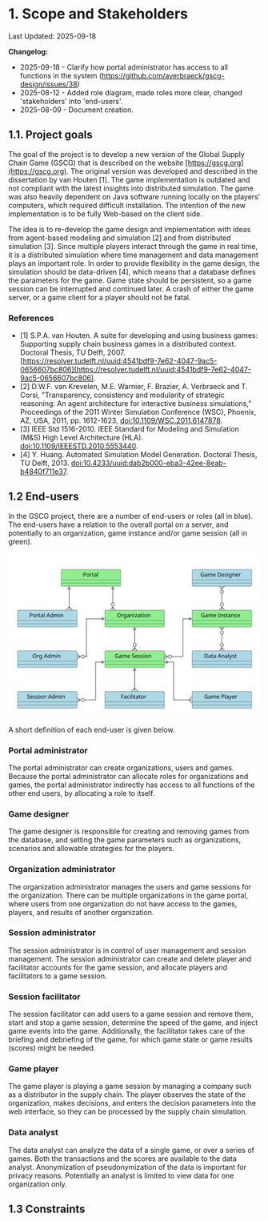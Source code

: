 # 1. Scope and Stakeholders

Last Updated: 2025-09-18

__Changelog:__
 - 2025-09-18 - Clarify how portal administrator has access to all functions in the system (https://github.com/averbraeck/gscg-design/issues/38)
 - 2025-08-12 - Added role diagram, made roles more clear, changed 'stakeholders' into 'end-users'.
 - 2025-08-09 - Document creation.


## 1.1. Project goals

The goal of the project is to develop a new version of the Global Supply Chain Game (GSCG) that is described on the website [https://gscg.org](https://gscg.org). The original version was developed and described in the dissertation by van Houten [1]. The game implementation is outdated and not compliant with the latest insights into distributed simulation. The game was also heavily dependent on Java software running locally on the players' computers, which required difficult installation. The intention of the new implementation is to be fully Web-based on the client side.

The idea is to re-develop the game design and implementation with ideas from agent-based modeling and simulation [2] and from distributed simulation [3]. Since multiple players interact through the game in real time, it is a distributed simulation where time management and data management plays an important role. In order to provide flexibility in the game design, the simulation should be data-driven [4], which means that a database defines the parameters for the game. Game state should be persistent, so a game session can be interrupted and continued later. A crash of either the game server, or a game client for a player should not be fatal. 


### References

- [1] S.P.A. van Houten. A suite for developing and using business games: Supporting supply chain business games in a distributed context. Doctoral Thesis, TU Delft, 2007. [https://resolver.tudelft.nl/uuid:4541bdf9-7e62-4047-9ac5-0656607bc806](https://resolver.tudelft.nl/uuid:4541bdf9-7e62-4047-9ac5-0656607bc806).
- [2] D.W.F. van Krevelen, M.E. Warnier, F. Brazier, A. Verbraeck and T. Corsi, "Transparency, consistency and modularity of strategic reasoning: An agent architecture for interactive business simulations," Proceedings of the 2011 Winter Simulation Conference (WSC), Phoenix, AZ, USA, 2011, pp. 1612-1623, [doi:10.1109/WSC.2011.6147878](https://doi.org/10.1109/WSC.2011.6147878).
- [3] IEEE Std 1516-2010. IEEE Standard for Modeling and Simulation (M&S) High Level Architecture (HLA). [doi:10.1109/IEEESTD.2010.5553440](https://doi.org/10.1109/IEEESTD.2010.5553440). 
- [4] Y. Huang. Automated Simulation Model Generation. Doctoral Thesis, TU Delft, 2013. [doi:10.4233/uuid:dab2b000-eba3-42ee-8eab-b4840f711e37](https://doi.org/10.4233/uuid:dab2b000-eba3-42ee-8eab-b4840f711e37).



## 1.2 End-users

In the GSCG project, there are a number of end-users or roles (all in blue). The end-users have a relation to the overall portal on a server, and potentially to an organization, game instance and/or game session (all in green).

![](diagrams/end-users.svg)

A short definition of each end-user is given below.

### Portal administrator
The portal administrator can create organizations, users and games. Because the portal administrator can allocate roles for organizations and games, the portal administrator indirectly has access to all functions of the other end users, by allocating a role to itself.

### Game designer
The game designer is responsible for creating and removing games from the database, and setting the game parameters such as organizations, scenarios and allowable strategies for the players. 

### Organization administrator
The organization administrator manages the users and game sessions for the organization. There can be multiple organizations in the game portal, where users from one organization do not have access to the games, players, and results of another organization.

### Session administrator
The session administrator is in control of user management and session management. The session administrator can create and delete player and facilitator accounts for the game session, and allocate players and facilitators to a game session.

### Session facilitator 
The session facilitator can add users to a game session and remove them, start and stop a game session, determine the speed of the game, and inject game events into the game. Additionally, the facilitator takes care of the briefing and debriefing of the game, for which game state or game results (scores) might be needed.

### Game player
The game player is playing a game session by managing a company such as a distributor in the supply chain. The player observes the state of the organization, makes decisions, and enters the decision parameters into the web interface, so they can be processed by the supply chain simulation.

### Data analyst
The data analyst can analyze the data of a single game, or over a series of games. Both the transactions and the scores are available to the data analyst. Anonymization of pseudonymization of the data is important for privacy reasons. Potentially an analyst is limited to view data for one organization only.


## 1.3 Constraints
